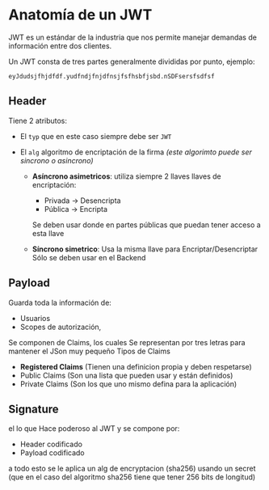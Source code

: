 # Anatomía de un JWT

JWT es un estándar de la industria que nos permite manejar demandas de información entre dos clientes.

Un JWT consta de tres partes generalmente divididas por punto, ejemplo:

```
eyJdudsjfhjdfdf.yudfndjfnjdfnsjfsfhsbfjsbd.nSDFsersfsdfsf
```

## Header

Tiene 2 atributos:

- El `typ` que en este caso siempre debe ser `JWT`
- El `alg`  algoritmo de encriptación de la firma _(este algorimto puede ser sincrono o asincrono)_
 
  - **Asíncrono asimetricos**: utiliza siempre 2 llaves llaves de encriptación:
    - Privada -> Desencripta
    - Pública -> Encripta  
  
    Se deben usar donde en partes públicas que puedan tener acceso a esta llave

  - **Síncrono simetrico**: Usa la misma llave para Encriptar/Desencriptar Sólo se deben usar en el Backend

## Payload

Guarda toda la información de:

  - Usuarios
  - Scopes de autorización,
     
  Se componen de Claims, los cuales Se representan por tres letras para mantener el JSon muy pequeño
  Tipos de Claims

  - **Registered Claims** (Tienen una definicion propia y deben respetarse)
  - Public Claims (Son una lista que pueden usar y están definidos)
  - Private Claims (Son los que uno mismo defina para la aplicación)

## Signature
el lo que Hace poderoso al JWT y se compone por:
  - Header codificado
  - Payload codificado
  
a todo esto se le aplica un alg de encryptacion (sha256) usando un secret (que en el caso del algoritmo sha256 tiene que tener 256 bits de longitud)

